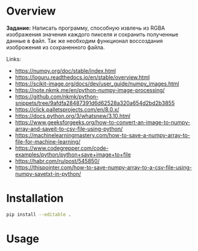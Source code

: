 # Overview

**Задание:**
Написать программу, способную извлечь из RGBA изображения значения каждого пикселя и сохранить полученные данные в файл.
Так же необходим функционал воссоздания изоброжения из сохраненного файла.

Links:
- https://numpy.org/doc/stable/index.html
- https://loguru.readthedocs.io/en/stable/overview.html
- https://scikit-image.org/docs/dev/user_guide/numpy_images.html
- https://note.nkmk.me/en/python-numpy-image-processing/
- https://github.com/nkmk/python-snippets/tree/9afdfa28487391d6d62528a320a654d2bd2b3855
- https://click.palletsprojects.com/en/8.0.x/
- https://docs.python.org/3/whatsnew/3.10.html
- https://www.geeksforgeeks.org/how-to-convert-an-image-to-numpy-array-and-saveit-to-csv-file-using-python/
- https://machinelearningmastery.com/how-to-save-a-numpy-array-to-file-for-machine-learning/
- https://www.codegrepper.com/code-examples/python/python+save+image+to+file
- https://habr.com/ru/post/545850/
- https://thispointer.com/how-to-save-numpy-array-to-a-csv-file-using-numpy-savetxt-in-python/

# Installation

```bash
pip install --editable .
```

# Usage
